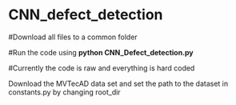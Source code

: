 # CNN_defect_detection

#Download all files to a common folder

#Run the code using **python CNN_Defect_detection.py**

#Currently the code is raw and everything is hard coded

Download the MVTecAD data set and set the path to the dataset in constants.py by changing root_dir
